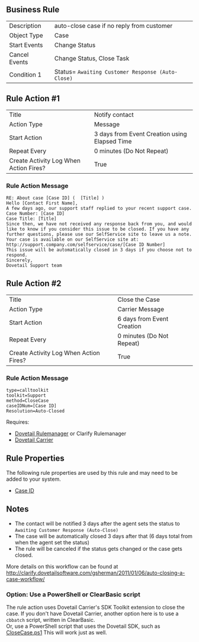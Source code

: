 
## Business Rule

|  |  |
| ------------- | ------------- |
| Description  | auto-close case if no reply from customer |
| Object Type  | Case  |
| Start Events| Change Status
| Cancel Events | Change Status, Close Task
| Condition 1 | Status= `Awaiting Customer Response (Auto-Close)`

## Rule Action #1
|  |  |
| ------------- | ------------- |
| Title	| Notify contact
| Action Type	| Message
| Start Action	| 3 days from Event Creation using Elapsed Time
| Repeat Every	| 0 minutes (Do Not Repeat)
| Create Activity Log When Action Fires?	| True

### Rule Action Message	
```
RE: About case [Case ID] (  [Title] )
Hello [Contact First Name],
A few days ago, our support staff replied to your recent support case.
Case Number: [Case ID]
Case Title: [Title]
Since then, we have not received any response back from you, and would like to know if you consider this issue to be closed. If you have any further questions, please use our SelfService site to leave us a note.
Your case is available on our SelfService site at:
http://support.company.com/selfservice/case/[Case ID Number]
This issue will be automatically closed in 3 days if you choose not to respond.
Sincerely,
Dovetail Support team
```

## Rule Action #2
|  |  |
| ------------- | ------------- |
| Title	| Close the Case
| Action Type	| Carrier Message
| Start Action	| 6 days from Event Creation
| Repeat Every	| 0 minutes (Do Not Repeat)
| Create Activity Log When Action Fires?	| True

### Rule Action Message	
```
type=calltoolkit
toolkit=Support
method=CloseCase
caseIDNum=[Case ID]
Resolution=Auto-Closed
```

Requires:
* [Dovetail Rulemanager](https://support.dovetailsoftware.com/selfservice/products/show/RuleManager) or Clarify Rulemanager
* [Dovetail Carrier](https://support.dovetailsoftware.com/selfservice/products/show/Dovetail%20Carrier)

## Rule Properties
The following rule properties are used by this rule and may need to be added to your system. 
* [Case ID](https://github.com/gsherman/BusinessRuleRecipes/wiki/Case-ID-Rule-Property)

## Notes
* The contact will be notified 3 days after the agent sets the status to `Awaiting Customer Response (Auto-Close)`
* The case will be automatically closed 3 days after that (6 days total from when the agent set the status)
* The rule will be canceled if the status gets changed or the case gets closed.

More details on this workflow can be found at http://clarify.dovetailsoftware.com/gsherman/2011/01/06/auto-closing-a-case-workflow/

### Option:  Use a PowerShell or ClearBasic script
The rule action uses Dovetail Carrier's SDK Toolkit extension to close the case. 
If you don't have Dovetail Carrier, another option here is to use a `cbbatch` script, written in ClearBasic.  
Or, use a PowerShell script that uses the Dovetail SDK, such  as [CloseCase.ps1](https://github.com/gsherman/powershell)
This will work just as well. 

